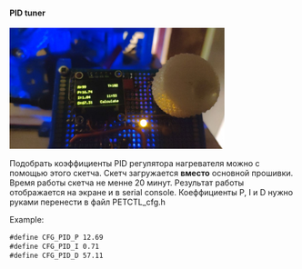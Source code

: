 #### PID tuner

<img style="max-width:75%;height:auto" src="PID_screen.jpg" alt="Screen photo" />

Подобрать коэффициенты PID регулятора нагревателя можно с помощью этого скетча.
Скетч загружается **вместо** основной прошивки. Время работы скетча не менне 20 минут. Результат работы отображается на экране и в serial console. Коеффициенты P, I и D нужно руками перенести в файл PETCTL_cfg.h

Example:
```
#define CFG_PID_P 12.69
#define CFG_PID_I 0.71
#define CFG_PID_D 57.11
```

